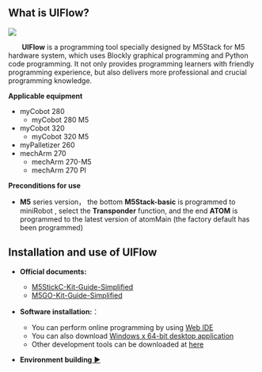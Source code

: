 ## What is UIFlow?
![](../../resourse/5-ProgramingApplication-myblockly-uiflow-mind/image/myblockly/uiflow界面.png)

&nbsp;&nbsp;&nbsp;&nbsp;&nbsp;&nbsp;&nbsp;**UIFlow** is a programming tool specially designed by M5Stack for M5 hardware system, which uses Blockly graphical programming and Python code programming. It not only provides programming learners with friendly programming experience, but also delivers more professional and crucial programming knowledge.

**Applicable equipment** 

- myCobot 280
  - myCobot 280 M5
- myCobot 320
  - myCobot 320 M5
- myPalletizer 260
- mechArm 270
  - mechArm 270-M5
  - mechArm 270 PI <br>


**Preconditions for use**

- **M5** series version， the bottom **M5Stack-basic** is programmed to miniRobot , select the  **Transponder** function, and the end **ATOM** is programmed to the latest version of atomMain (the factory default has been programmed)


## Installation and use of UIFlow
- **Official documents:**
  - [M5StickC-Kit-Guide-Simplified](https://m5stack.oss-cn-shenzhen.aliyuncs.com/resource/docs/M5StickC_Guide.pdf)
  - [M5GO-Kit-Guide-Simplified](https://m5stack.oss-cn-shenzhen.aliyuncs.com/resource/docs/UIFlow-Book-zh_cn.pdf)

- **Software installation:**：
  - You can perform online programming by using [Web IDE](https://flow.m5stack.com/)
  - You can also download [ Windows x 64-bit desktop application](https://static-cdn.m5stack.com/resource/software/UIFlow-Desktop-IDE.zip)
  - Other development tools can be downloaded at [here](https://docs.m5stack.com/zh_CN/download)

- **Environment building**[ ▶](5.2.1UIFlow_enviorment_building.md)

